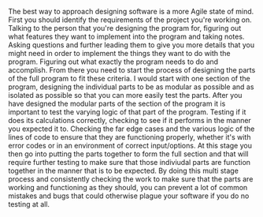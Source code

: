   The best way to approach designing software is a more Agile state of mind. First you should identify the requirements of the project you're working on. Talking to the person that you're designing the program for, figuring out what features they want to implement into the program and taking notes. Asking questions and further leading them to give you more details that you might need in order to implement the things they want to do with the program. Figuring out what exactly the program needs to do and accomplish. From there you need to start the process of designing the parts of the full program to fit these criteria. I would start with one section of the program, designing the individual parts to be as modular as possible and as isolated as possible so that you can more easily test the parts. 
   After you have designed the modular parts of the section of the program it is important to test the varying logic of that part of the program. Testing if it does its calculations correctly, checking to see if it performs in the manner you expected it to. Checking the far edge cases and the various logic of the lines of code to ensure that they are functioning properly, whether it's with error codes or in an environment of correct input/options. At this stage you then go into putting the parts together to form the full section and that will require further testing to make sure that those indiviudal parts are function together in the manner that is to be expected. By doing this multi stage process and consistently checking the work to make sure that the parts are working and functioning as they should, you can prevent a lot of common mistakes and bugs that could otherwise plague your software if you do no testing at all.
